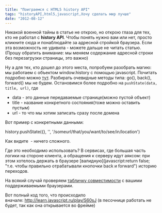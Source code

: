 ```yaml
---
title: "Поиграемся с HTML5 history API"
tags: "historyAPI,html5,javascript,Хочу сделать мир лучше"
date: "2012-08-12"
---
```


<script type="text/javascript">// <![CDATA[ function playHistory(count) { var string = location.pathname + location.search; var i = 0; var state = ''; function draw(){ if(i == string.length){ state ='';i = 0; count--; } if(!count){ return false; } state = state + string[i]; i++; history.pushState({}, '', state); setTimeout(draw, 100); } draw(); } // ]]></script>

 Никакой военной тайны в статье не открою, но открою глаза для тех, кто не работал с **history API**. Чтобы понять нужно вам или нет, просто кликните сюда и понаблюдайте за адресной стройкой браузера. Если эта возможность не удивила - можете дальше не читать статью. (Прошу обратить внимание: мы меняем содержание адресной строки без перезагрузки страницы, это важно)

Ну а для тех, кто дошел до этого места, попробуем разобрать магию: мы работаем с объектом window.history с помощью javascript. Почитать подробно можно [тут](http://dev.w3.org/html5/spec/history.html). Разбирать очевидные методы типа: go(), back(), forward() мы не будем. Остановимся более подробно на `pushState(data, title, url)`, где

- data - это данные передаваемые странице(можно пустой объект)
- title - название конкретного состояния(тоже можно оставить пустым)
- url - то что мы хотим записать сразу после домена

Вот пример с конкретными данными:

history.pushState({}, '', '/someurl/that/you/want/to/see/in/location')

Как видите  - ничего сложного.

Где это необходимо использовать? В сервисах, где большая часть логики на стороне клиента, а обращения к серверу идут аяксом: при этом хотелось держать в браузере [валидную](javascript:return false; "т.е. чтобы правильно отрабатывали кнопочки back и forward") историю переходов.

На всякий случай проверяем [табличку совместимости](http://caniuse.com/#search=history) с вашими поддерживаемыми браузерами.

Вот полный код того, что происходило вначале: http://learn.javascript.ru/play/S60sJ (в песочнице работать не будет, так как она открывается во фрейме)
